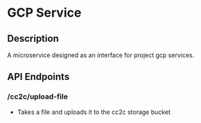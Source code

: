 # GCP Service

## Description

A microservice designed as an interface for project gcp services.

## API Endpoints

### /cc2c/upload-file

-   Takes a file and uploads it to the cc2c storage bucket
